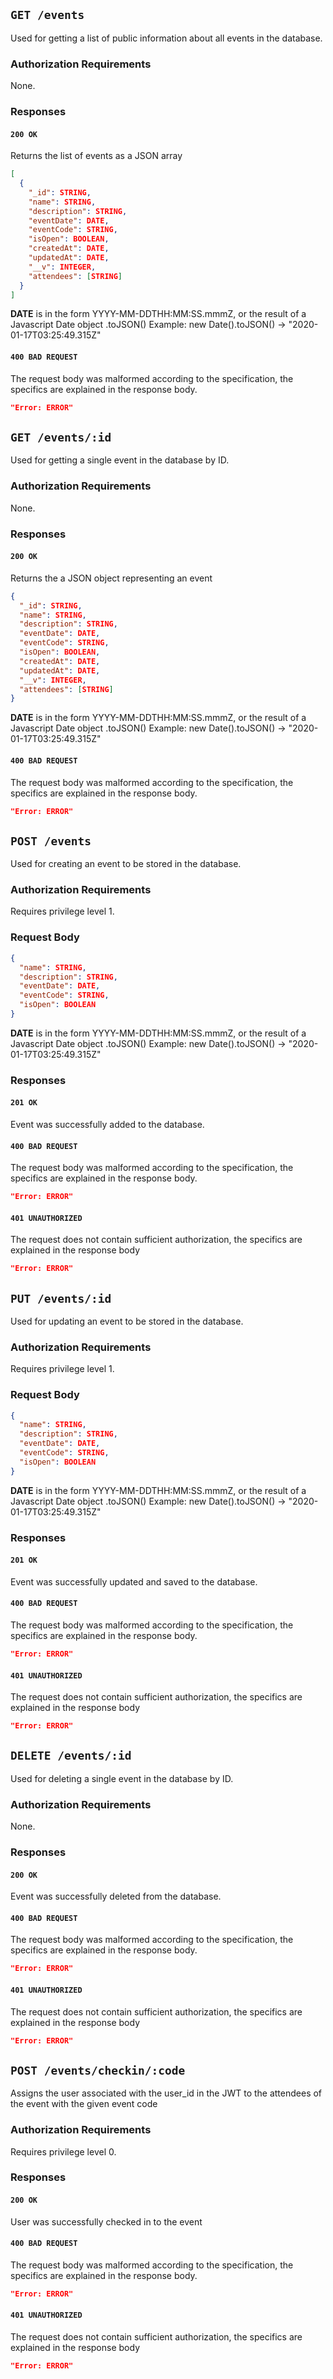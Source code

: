 ## `GET /events`

Used for getting a list of public information about all events in the database.

### Authorization Requirements

None.

### Responses

#### `200 OK`

Returns the list of events as a JSON array

```json
[
  {
    "_id": STRING,
    "name": STRING,
    "description": STRING,
    "eventDate": DATE,
    "eventCode": STRING,
    "isOpen": BOOLEAN,
    "createdAt": DATE,
    "updatedAt": DATE,
    "__v": INTEGER,
    "attendees": [STRING]
  }
]
```

**DATE** is in the form YYYY-MM-DDTHH:MM:SS.mmmZ, or the result of a Javascript Date object .toJSON()
Example: new Date().toJSON() -> "2020-01-17T03:25:49.315Z"

#### `400 BAD REQUEST`

The request body was malformed according to the specification, the specifics are explained in the response body.

```json
"Error: ERROR"
```

## `GET /events/:id`

Used for getting a single event in the database by ID.

### Authorization Requirements

None.

### Responses

#### `200 OK`

Returns the a JSON object representing an event

```json
{
  "_id": STRING,
  "name": STRING,
  "description": STRING,
  "eventDate": DATE,
  "eventCode": STRING,
  "isOpen": BOOLEAN,
  "createdAt": DATE,
  "updatedAt": DATE,
  "__v": INTEGER,
  "attendees": [STRING]
}
```

**DATE** is in the form YYYY-MM-DDTHH:MM:SS.mmmZ, or the result of a Javascript Date object .toJSON()
Example: new Date().toJSON() -> "2020-01-17T03:25:49.315Z"

#### `400 BAD REQUEST`

The request body was malformed according to the specification, the specifics are explained in the response body.

```json
"Error: ERROR"
```

## `POST /events`

Used for creating an event to be stored in the database.

### Authorization Requirements

Requires privilege level 1.

### Request Body

```json
{
  "name": STRING,
  "description": STRING,
  "eventDate": DATE,
  "eventCode": STRING,
  "isOpen": BOOLEAN
}
```

**DATE** is in the form YYYY-MM-DDTHH:MM:SS.mmmZ, or the result of a Javascript Date object .toJSON()
Example: new Date().toJSON() -> "2020-01-17T03:25:49.315Z"

### Responses

#### `201 OK`

Event was successfully added to the database.

#### `400 BAD REQUEST`

The request body was malformed according to the specification, the specifics are explained in the response body.

```json
"Error: ERROR"
```

#### `401 UNAUTHORIZED`

The request does not contain sufficient authorization, the specifics are explained in the response body

```json
"Error: ERROR"
```

## `PUT /events/:id`

Used for updating an event to be stored in the database.

### Authorization Requirements

Requires privilege level 1.

### Request Body

```json
{
  "name": STRING,
  "description": STRING,
  "eventDate": DATE,
  "eventCode": STRING,
  "isOpen": BOOLEAN
}
```

**DATE** is in the form YYYY-MM-DDTHH:MM:SS.mmmZ, or the result of a Javascript Date object .toJSON()
Example: new Date().toJSON() -> "2020-01-17T03:25:49.315Z"

### Responses

#### `201 OK`

Event was successfully updated and saved to the database.

#### `400 BAD REQUEST`

The request body was malformed according to the specification, the specifics are explained in the response body.

```json
"Error: ERROR"
```

#### `401 UNAUTHORIZED`

The request does not contain sufficient authorization, the specifics are explained in the response body

```json
"Error: ERROR"
```

## `DELETE /events/:id`

Used for deleting a single event in the database by ID.

### Authorization Requirements

None.

### Responses

#### `200 OK`

Event was successfully deleted from the database.

#### `400 BAD REQUEST`

The request body was malformed according to the specification, the specifics are explained in the response body.

```json
"Error: ERROR"
```

#### `401 UNAUTHORIZED`

The request does not contain sufficient authorization, the specifics are explained in the response body

```json
"Error: ERROR"
```

## `POST /events/checkin/:code`

Assigns the user associated with the user_id in the JWT to the attendees of the event with the given event code

### Authorization Requirements

Requires privilege level 0.

### Responses

#### `200 OK`

User was successfully checked in to the event

#### `400 BAD REQUEST`

The request body was malformed according to the specification, the specifics are explained in the response body.

```json
"Error: ERROR"
```

#### `401 UNAUTHORIZED`

The request does not contain sufficient authorization, the specifics are explained in the response body

```json
"Error: ERROR"
```
